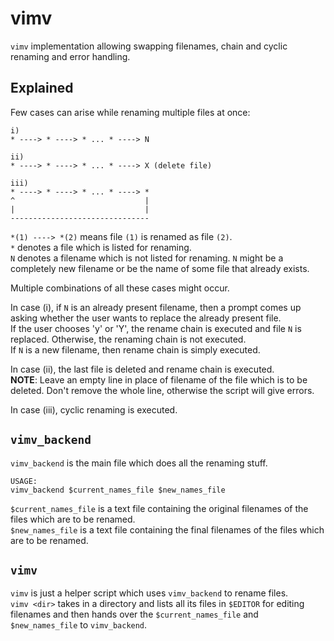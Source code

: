 # vimv
`vimv` implementation allowing swapping filenames, chain and cyclic renaming and error handling.

## Explained
Few cases can arise while renaming multiple files at once:
```
i)
* ----> * ----> * ... * ----> N

ii)
* ----> * ----> * ... * ----> X (delete file)

iii)
* ----> * ----> * ... * ----> *
^                             |
|                             |
-------------------------------
```
`*(1) ----> *(2)` means file `(1)` is renamed as file `(2)`.  
`*` denotes a file which is listed for renaming.  
`N` denotes a filename which is not listed for renaming. `N` might be a completely new filename or be the name of some file that already exists.  

Multiple combinations of all these cases might occur.  

In case (i), if `N` is an already present filename, then a prompt comes up asking whether the user wants to replace the already present file.  
If the user chooses 'y' or 'Y', the rename chain is executed and file `N` is replaced. Otherwise, the renaming chain is not executed.  
If `N` is a new filename, then rename chain is simply executed.

In case (ii), the last file is deleted and rename chain is executed.  
**NOTE**: Leave an empty line in place of filename of the file which is to be deleted. Don't remove the whole line, otherwise the script will give errors.  

In case (iii), cyclic renaming is executed.

## `vimv_backend`
`vimv_backend` is the main file which does all the renaming stuff.  
```
USAGE:
vimv_backend $current_names_file $new_names_file
```
`$current_names_file` is a text file containing the original filenames of the files which are to be renamed.  
`$new_names_file` is a text file containing the final filenames of the files which are to be renamed.  

## `vimv`
`vimv` is just a helper script which uses `vimv_backend` to rename files.  
`vimv <dir>` takes in a directory and lists all its files in `$EDITOR` for editing filenames and then hands over the `$current_names_file` and `$new_names_file` to `vimv_backend`.  
